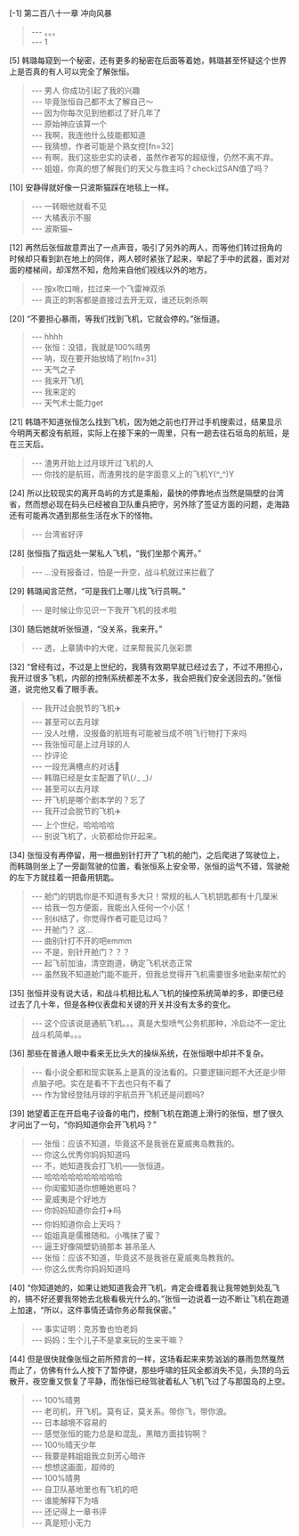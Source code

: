 
[-1] 第二百八十一章 冲向风暴
>--- 。。。<br>
>--- 1<br>

[5] 韩璐每窥到一个秘密，还有更多的秘密在后面等着她，韩璐甚至怀疑这个世界上是否真的有人可以完全了解张恒。
>--- 男人 你成功引起了我的兴趣<br>
>--- 毕竟张恒自己都不太了解自己～<br>
>--- 因为你每次见到他都过了好几年了<br>
>--- 原始神应该算一个<br>
>--- 我啊，我连他什么技能都知道<br>
>--- 我猜想，作者可能是个熟女控[fn=32]<br>
>--- 有啊，我们这些忠实的读者，虽然作者写的超级慢，仍然不离不弃。<br>
>--- 姐姐，你真的想了解我们的天父与救主吗？check过SAN值了吗？<br>

[10] 安静得就好像一只波斯猫踩在地毯上一样。
>--- 一转眼他就看不见<br>
>--- 大橘表示不服<br>
>--- 波斯猫~<br>

[12] 再然后张恒故意弄出了一点声音，吸引了另外的两人，而等他们转过拐角的时候却只看到趴在地上的同伴，两人顿时紧张了起来，举起了手中的武器，面对对面的楼梯间，却浑然不知，危险来自他们视线以外的地方。
>--- 按x吹口哨，拉过来一个飞雷神双杀<br>
>--- 真正的刺客都是直接过去开无双，谁还玩刺杀啊<br>

[20] “不要担心暴雨，等我们找到飞机，它就会停的。”张恒道。
>--- hhhh<br>
>--- 张恒：没错，我就是100%晴男<br>
>--- 呐，现在要开始放晴了哟[fn=31]<br>
>--- 天气之子<br>
>--- 我来开飞机<br>
>--- 我来定的<br>
>--- 天气术士能力get<br>

[21] 韩璐不知道张恒怎么找到飞机，因为她之前也打开过手机搜索过，结果显示今明两天都没有航班，实际上在接下来的一周里，只有一趟去往石垣岛的航班，是在三天后。
>--- 渣男开始上过月球开过飞机的人<br>
>--- 你找的是航班，而渣男找的是字面意义上的飞机Y(^_^)Y<br>

[24] 所以比较现实的离开岛屿的方式是乘船，最快的停靠地点当然是隔壁的台湾省，然而想必现在码头已经被自卫队重兵把守，另外除了签证方面的问题，走海路还有可能再次遇到那些生活在水下的怪物。
>--- 台湾省好评<br>

[28] 张恒指了指远处一架私人飞机，“我们坐那个离开。”
>--- …没有报备过，怕是一升空，战斗机就过来拦截了<br>

[29] 韩璐闻言茫然，“可是我们上哪儿找飞行员啊。”
>--- 是时候让你见识一下我开飞机的技术啦<br>

[30] 随后她就听张恒道，“没关系，我来开。”
>--- 透，上章猜中的大佬，过来帮我买几张彩票<br>

[32] “曾经有过，不过是上世纪的，我猜有效期早就已经过去了，不过不用担心，我开过很多飞机，内部的控制系统都差不太多，我会把我们安全送回去的。”张恒道，说完他又看了眼手表。
>--- 我开过会脱节的飞机✈️<br>
>--- 甚至可以去月球<br>
>--- 没人吐槽，没报备的航班有可能被当成不明飞行物打下来吗<br>
>--- 我张恒可是上过月球的人<br>
>--- 抄评论<br>
>--- 一段充满槽点的对话🤣<br>
>--- 韩璐已经是女主配置了叭(ﾉ_ _)ﾉ<br>
>--- 甚至可以去月球<br>
>--- 开飞机是哪个剧本学的？忘了<br>
>--- 我开过会脱节的飞机✈️<br>
>--- 上个世纪，哈哈哈哈<br>
>--- 别说飞机了，火箭都给你开起来。<br>

[34] 张恒没有再停留，用一根曲别针打开了飞机的舱门，之后爬进了驾驶位上，而韩璐则坐上了一旁副驾驶的位置，看张恒系上安全带，张恒的运气不错，驾驶舱的左下方就挂着一把备用钥匙。
>--- 舱门的钥匙你是不知道有多大只！常规的私人飞机钥匙都有十几厘米<br>
>--- 给我一包方便面，我能出入任何一个小区！<br>
>--- 别纠结了，你觉得作者可能见过吗？<br>
>--- 开舱门？ 这…<br>
>--- 曲别针打不开的吧emmm<br>
>--- 不是，别针开舱门？？？<br>
>--- 起飞前加油，清空跑道，确定飞机状态正常<br>
>--- 虽然我不知道舱门能不能开，但我总觉得开飞机需要很多地勤来帮忙的<br>

[35] 张恒并没有说大话，和战斗机相比私人飞机的操控系统简单的多，即便已经过去了几十年，但是各种仪表盘和关键的开关并没有太多的变化。
>--- 这个应该说是通航飞机。。。真是大型喷气公务机那种，冷启动不一定比战斗机简单。。。<br>

[36] 那些在普通人眼中看来无比头大的操纵系统，在张恒眼中却并不复杂。
>--- 看小说全都和现实联系上是真的没法看的。只要逻辑问题不大还是少带点脑子吧。实在是看不下去也只有不看了<br>
>--- 作为曾经登陆月球的宇航员开飞机还是问题吗?<br>

[39] 她望着正在开启电子设备的电门，控制飞机在跑道上滑行的张恒，想了很久才问出了一句，“你妈知道你会开飞机吗？”
>--- 张恒：应该不知道，毕竟这不是我爸在夏威夷岛教我的。<br>
>--- 你这么优秀你妈妈知道吗<br>
>--- 不，她知道我会打飞机——张恒道。<br>
>--- 哈哈哈哈哈哈哈哈哈哈<br>
>--- 你闺蜜知道你想睡她崽吗？<br>
>--- 夏威夷是个好地方<br>
>--- 你妈妈知道你会打✈️吗<br>
>--- 你妈知道你会上天吗？<br>
>--- 姐姐真是儒雅随和。小嘴抹了蜜？<br>
>--- 逼王好像隔壁奶骑那本 甚吊圣人<br>
>--- 张恒：应该不知道，毕竟这不是我爸在夏威夷岛教我的。<br>
>--- 你这么优秀你妈妈知道吗<br>

[40] “你知道她的，如果让她知道我会开飞机，肯定会缠着我让我带她到处乱飞的，搞不好还要我带她去北极看极光什么的。”张恒一边说着一边不断让飞机在跑道上加速，“所以，这件事情还请你务必帮我保密。”
>--- 事实证明：克苏鲁也怕老妈<br>
>--- 妈妈：生个儿子不是拿来玩的生来干嘛？<br>

[44] 但是很快就像张恒之前所预言的一样，这场看起来来势汹汹的暴雨忽然戛然而止了，仿佛有什么人按下了暂停键，那些呼啸的狂风全都消失不见，头顶的乌云散开，夜空重又恢复了平静，而张恒已经驾驶着私人飞机飞过了与那国岛的上空。
>--- 100%晴男<br>
>--- 老司机，开飞机。莫有证，莫关系。带你飞，带你浪。<br>
>--- 日本越境不容易的<br>
>--- 感觉张恒的能力总是和混乱，黑暗方面挂钩啊？<br>
>--- 100％晴天少年<br>
>--- 我要是韩姐姐我立刻芳心暗许<br>
>--- 想想这画面，超帅的<br>
>--- 100%晴男<br>
>--- 自卫队基地里也有飞机的吧<br>
>--- 谁能解释下为啥<br>
>--- 还记得上一章书评<br>
>--- 真是短小无力<br>
